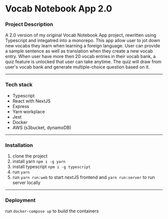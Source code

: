 # Vocab Notebook App 2.0
### Project Description
A 2.0 version of my original Vocab Notebook App project, rewritten using Typescript and integatred into a monorepo. This app allow user to jot down new vocabs they learn when learning a foreign language. User can provide a sample sentence as well as translation when they create a new vocab entry. When user have more then 20 vocab entries in their vocab bank, a quiz feature is unlocked that user can take anytime. The quiz will draw from user's vocab bank and generate multiple-choice question based on it.
***
### Tech stack
* Typescript
* React with NextJS
* Express
* Yarn workplace
* Jest
* Docker
* AWS (s3bucket, dynamoDB)
***
### Installation
1. clone the project
2. install yarn `npm i -g yarn`
3. install typescript `npm i -g typescript`
4. run `yarn`
5. run `yarn run:web` to start nextJS frontend and `yarn run:server` to run server locally
***
### Deployment
run `docker-compose up` to build the containers
